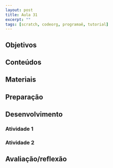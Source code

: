 ```yaml
---
layout: post
title: Aula 31
excerpt: ""
tags: [scratch, codeorg, programaê, tutorial]
---
```


## Objetivos

## Conteúdos

## Materiais

## Preparação

## Desenvolvimento

### Atividade 1

### Atividade 2

## Avaliação/reflexão

